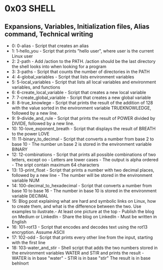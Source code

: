 # 0x03 SHELL
## Expansions, Variables, Initialization files, Alias command, Technical writing

* 0: 0-alias   -	  Script that creates an alias
* 1: 1-hello_you -	 Script that prints "hello user", where user is the current Linux user
* 2: 2-path -	 Add /action to the PATH. /action should be the last directory the shell looks into when looking for a program
* 3: 3-paths	 -  Script that counts the number of directories in the PATH
* 4: 4-global_variables	-   Script that lists environment variables
* 5: 5-local_variables -	   Script that lists all local variables and environment variables, and functions
* 6: 6-create_local_variable	 -	   Script that creates a new local variable
* 7: 7-create_global_variable  -     Script that creates a new global variable
* 8: 8-true_knowlege	 - Script that prints the result of the addition of 128 with the value sorted in the environment variable TRUEKNOWLEDGE, followed by a new line.
* 9: 9-divide_and_rule	-   Script that prints the result of POWER divided by DIVIDE, followed by a new line.
* 10: 10-love_exponent_breath	   -  Script that displays the result of BREATH to the power LOVE
* 11: 11-binary_to_decimal -   Script that converts a number from base 2 to base 10 - The number un base 2 is stored in the environment variable BINARY
* 12: 12-combinations	   - Script that prints all possible combinations of two letters, except oo  - Letters are lower cases - The output is alpha ordered - The sript contain maximum 64 characters
* 13: 13-print_float	 -   Script that prints a number with two decimal places, followed by a new line - The number will be stored in the environment variable NUM
* 14: 100-decimal_to_hexadecimal  -    Script that converts a number from base 10 to base 16 - The number in base 10 is stored in the environment variable DECIMAL
* 15: Blog post explaining what are hard and symbolic links on Linux, how to create them, and what is the difference between the two. Use examples to ilustrate.- At least one picture at the top - Publish the blog on Medium or LinkedIn - Share the blog on LinkedIn - Must be written in English
* 16: 101-rot13	-	   Script that encodes and decodes text using the rot13 encryption. Assume ASCII
* 17: 102-odd	   -	  Script that prints every other line from the input, starting with the first line
* 18: 103-water_and_stir  -	 Shell script that adds the two numbers stored in the environment variables WATER and STIR and prints the result - WATER is in base "water" - STIR is in base "stir" The result is in base behlnort

